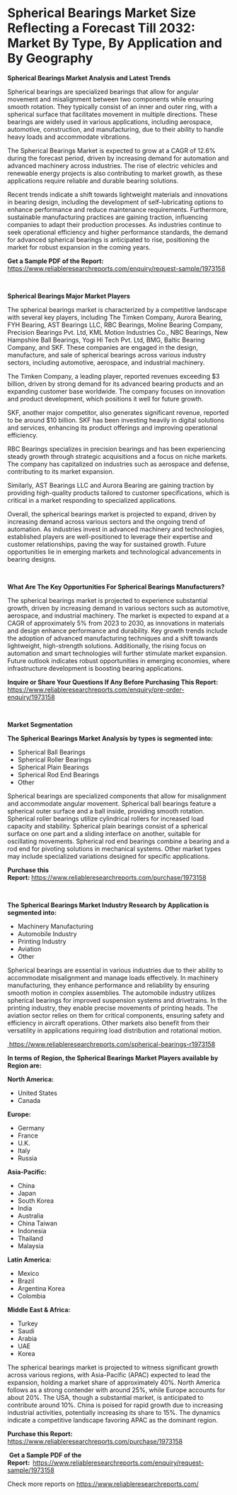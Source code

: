 <p><h1>Spherical Bearings Market Size Reflecting a Forecast Till 2032: Market By Type, By Application and By Geography</h1></p><p><strong>Spherical Bearings Market Analysis and Latest Trends</strong></p>
<p><p>Spherical bearings are specialized bearings that allow for angular movement and misalignment between two components while ensuring smooth rotation. They typically consist of an inner and outer ring, with a spherical surface that facilitates movement in multiple directions. These bearings are widely used in various applications, including aerospace, automotive, construction, and manufacturing, due to their ability to handle heavy loads and accommodate vibrations.</p><p>The Spherical Bearings Market is expected to grow at a CAGR of 12.6% during the forecast period, driven by increasing demand for automation and advanced machinery across industries. The rise of electric vehicles and renewable energy projects is also contributing to market growth, as these applications require reliable and durable bearing solutions. </p><p>Recent trends indicate a shift towards lightweight materials and innovations in bearing design, including the development of self-lubricating options to enhance performance and reduce maintenance requirements. Furthermore, sustainable manufacturing practices are gaining traction, influencing companies to adapt their production processes. As industries continue to seek operational efficiency and higher performance standards, the demand for advanced spherical bearings is anticipated to rise, positioning the market for robust expansion in the coming years.</p></p>
<p><strong>Get a Sample PDF of the Report:&nbsp;</strong> <a href="https://www.reliableresearchreports.com/enquiry/request-sample/1973158?utm_campaign=2793&utm_medium=2&utm_source=Github&utm_content=ia&utm_term=28022025&utm_id=spherical-bearings">https://www.reliableresearchreports.com/enquiry/request-sample/1973158</a></p>
<p>&nbsp;</p>
<p><strong>Spherical Bearings Major Market Players</strong></p>
<p><p>The spherical bearings market is characterized by a competitive landscape with several key players, including The Timken Company, Aurora Bearing, FYH Bearing, AST Bearings LLC, RBC Bearings, Moline Bearing Company, Precision Bearings Pvt. Ltd, KML Motion Industries Co., NBC Bearings, New Hampshire Ball Bearings, Yogi Hi Tech Pvt. Ltd, BMG, Baltic Bearing Company, and SKF. These companies are engaged in the design, manufacture, and sale of spherical bearings across various industry sectors, including automotive, aerospace, and industrial machinery.</p><p>The Timken Company, a leading player, reported revenues exceeding $3 billion, driven by strong demand for its advanced bearing products and an expanding customer base worldwide. The company focuses on innovation and product development, which positions it well for future growth.</p><p>SKF, another major competitor, also generates significant revenue, reported to be around $10 billion. SKF has been investing heavily in digital solutions and services, enhancing its product offerings and improving operational efficiency.</p><p>RBC Bearings specializes in precision bearings and has been experiencing steady growth through strategic acquisitions and a focus on niche markets. The company has capitalized on industries such as aerospace and defense, contributing to its market expansion.</p><p>Similarly, AST Bearings LLC and Aurora Bearing are gaining traction by providing high-quality products tailored to customer specifications, which is critical in a market responding to specialized applications.</p><p>Overall, the spherical bearings market is projected to expand, driven by increasing demand across various sectors and the ongoing trend of automation. As industries invest in advanced machinery and technologies, established players are well-positioned to leverage their expertise and customer relationships, paving the way for sustained growth. Future opportunities lie in emerging markets and technological advancements in bearing designs.</p></p>
<p>&nbsp;</p>
<p><strong>What Are The Key Opportunities For Spherical Bearings Manufacturers?</strong></p>
<p><p>The spherical bearings market is projected to experience substantial growth, driven by increasing demand in various sectors such as automotive, aerospace, and industrial machinery. The market is expected to expand at a CAGR of approximately 5% from 2023 to 2030, as innovations in materials and design enhance performance and durability. Key growth trends include the adoption of advanced manufacturing techniques and a shift towards lightweight, high-strength solutions. Additionally, the rising focus on automation and smart technologies will further stimulate market expansion. Future outlook indicates robust opportunities in emerging economies, where infrastructure development is boosting bearing applications.</p></p>
<p><strong>Inquire or Share Your Questions If Any Before Purchasing This Report:</strong> <a href="https://www.reliableresearchreports.com/enquiry/pre-order-enquiry/1973158?utm_campaign=2793&utm_medium=2&utm_source=Github&utm_content=ia&utm_term=28022025&utm_id=spherical-bearings">https://www.reliableresearchreports.com/enquiry/pre-order-enquiry/1973158</a></p>
<p>&nbsp;</p>
<p><strong>Market Segmentation</strong></p>
<p><strong>The Spherical Bearings Market Analysis by types is segmented into:</strong></p>
<p><ul><li>Spherical Ball Bearings</li><li>Spherical Roller Bearings</li><li>Spherical Plain Bearings</li><li>Spherical Rod End Bearings</li><li>Other</li></ul></p>
<p><p>Spherical bearings are specialized components that allow for misalignment and accommodate angular movement. Spherical ball bearings feature a spherical outer surface and a ball inside, providing smooth rotation. Spherical roller bearings utilize cylindrical rollers for increased load capacity and stability. Spherical plain bearings consist of a spherical surface on one part and a sliding interface on another, suitable for oscillating movements. Spherical rod end bearings combine a bearing and a rod end for pivoting solutions in mechanical systems. Other market types may include specialized variations designed for specific applications.</p></p>
<p><strong>Purchase this Report:&nbsp;</strong><a href="https://www.reliableresearchreports.com/purchase/1973158?utm_campaign=2793&utm_medium=2&utm_source=Github&utm_content=ia&utm_term=28022025&utm_id=spherical-bearings">https://www.reliableresearchreports.com/purchase/1973158</a></p>
<p>&nbsp;</p>
<p><strong>The Spherical Bearings Market Industry Research by Application is segmented into:</strong></p>
<p><ul><li>Machinery Manufacturing</li><li>Automobile Industry</li><li>Printing Industry</li><li>Aviation</li><li>Other</li></ul></p>
<p><p>Spherical bearings are essential in various industries due to their ability to accommodate misalignment and manage loads effectively. In machinery manufacturing, they enhance performance and reliability by ensuring smooth motion in complex assemblies. The automobile industry utilizes spherical bearings for improved suspension systems and drivetrains. In the printing industry, they enable precise movements of printing heads. The aviation sector relies on them for critical components, ensuring safety and efficiency in aircraft operations. Other markets also benefit from their versatility in applications requiring load distribution and rotational motion.</p></p>
<p><a href="https://www.reliableresearchreports.com/spherical-bearings-r1973158?utm_campaign=2793&utm_medium=2&utm_source=Github&utm_content=ia&utm_term=28022025&utm_id=spherical-bearings">&nbsp;https://www.reliableresearchreports.com/spherical-bearings-r1973158</a></p>
<p><strong>In terms of Region, the Spherical Bearings Market Players available by Region are:</strong></p>
<p>
    <p> <strong> North America: </strong>
        <ul>
            <li>United States</li>
            <li>Canada</li>
        </ul>
        </p> 
    <p> <strong> Europe: </strong>
        <ul>
            <li>Germany</li>
            <li>France</li>
            <li>U.K.</li>
            <li>Italy</li>
            <li>Russia</li>
        </ul>
        </p> 
    <p> <strong> Asia-Pacific: </strong>
        <ul>
            <li>China</li>
            <li>Japan</li>
            <li>South Korea</li>
            <li>India</li>
            <li>Australia</li>
            <li>China Taiwan</li>
            <li>Indonesia</li>
            <li>Thailand</li>
            <li>Malaysia</li>
        </ul>
        </p> 
    <p> <strong> Latin America: </strong>
        <ul>
            <li>Mexico</li>
            <li>Brazil</li>
            <li>Argentina Korea</li>
            <li>Colombia</li>
        </ul>
        </p> 
    <p> <strong> Middle East & Africa: </strong>
        <ul>
            <li>Turkey</li>
            <li>Saudi</li>
            <li>Arabia</li>
            <li>UAE</li>
            <li>Korea</li>
        </ul>
    </p>
    </p>
<p><p>The spherical bearings market is projected to witness significant growth across various regions, with Asia-Pacific (APAC) expected to lead the expansion, holding a market share of approximately 40%. North America follows as a strong contender with around 25%, while Europe accounts for about 20%. The USA, though a substantial market, is anticipated to contribute around 10%. China is poised for rapid growth due to increasing industrial activities, potentially increasing its share to 15%. The dynamics indicate a competitive landscape favoring APAC as the dominant region.</p></p>
<p><strong>Purchase this Report: </strong><a href="https://www.reliableresearchreports.com/purchase/1973158?utm_campaign=2793&utm_medium=2&utm_source=Github&utm_content=ia&utm_term=28022025&utm_id=spherical-bearings">https://www.reliableresearchreports.com/purchase/1973158</a></p>
<p>&nbsp;<strong>Get a Sample PDF of the Report:&nbsp;&nbsp;</strong><a href="https://www.reliableresearchreports.com/enquiry/request-sample/1973158?utm_campaign=2793&utm_medium=2&utm_source=Github&utm_content=ia&utm_term=28022025&utm_id=spherical-bearings">https://www.reliableresearchreports.com/enquiry/request-sample/1973158</a></p>
<p><strong></strong></p>
<p>Check more reports on <a href="https://www.reliableresearchreports.com/?utm_campaign=2793&utm_medium=2&utm_source=Github&utm_content=ia&utm_term=28022025&utm_id=spherical-bearings">https://www.reliableresearchreports.com/</a></p>
